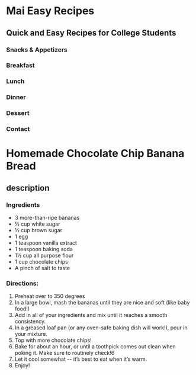# Mai Easy Recipes
## Quick and Easy Recipes for College Students

### Snacks & Appetizers
### Breakfast
### Lunch
### Dinner
### Dessert
### Contact

# Homemade Chocolate Chip Banana Bread
## description

### Ingredients
- 3 more-than-ripe bananas
- ½ cup white sugar
- ½ cup brown sugar
- 1 egg
- 1 teaspoon vanilla extract
- 1 teaspoon baking soda
- 1½ cup all purpose flour
- 1 cup chocolate chips
- A pinch of salt to taste

### Directions:

1. Preheat over to 350 degrees
2. In a large bowl, mash the bananas until they are nice and soft (like baby food!) 
3. Add in all of your ingredients and mix until it reaches a smooth consistency.
4. In a greased loaf pan (or any oven-safe baking dish will work!), pour in your mixture.
5. Top with more chocolate chips!
6. Bake for about an hour, or until a toothpick comes out clean when poking it. Make sure to routinely check!6
7. Let it cool somewhat -- it’s best to eat when it’s warm.
8. Enjoy!
